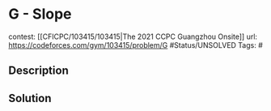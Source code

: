 # G - Slope

contest: [[CFICPC/103415/103415|The 2021 CCPC Guangzhou Onsite]]
url: https://codeforces.com/gym/103415/problem/G
#Status/UNSOLVED
Tags: #

## Description

## Solution

